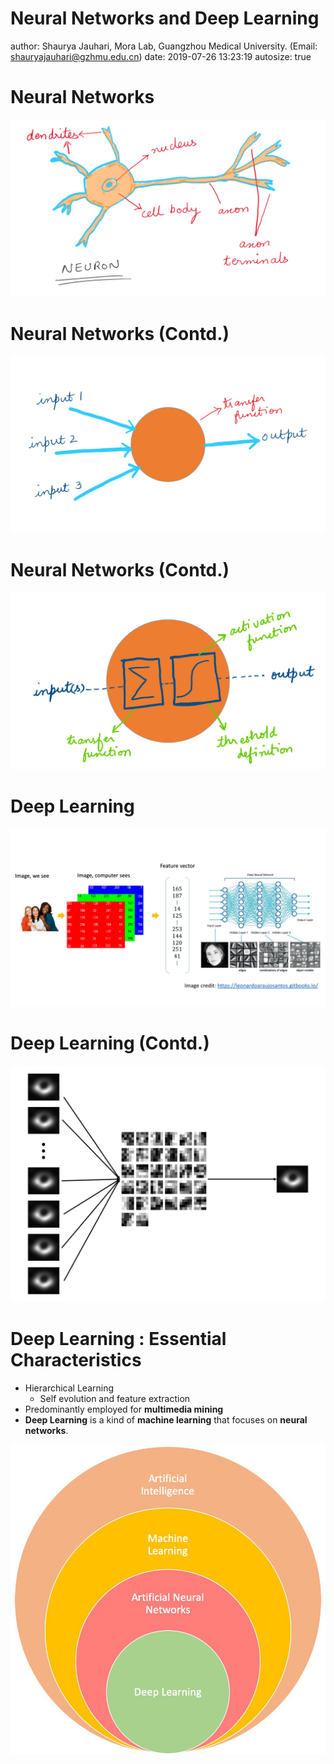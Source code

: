 
Neural Networks and Deep Learning
========================================================
author: Shaurya Jauhari, Mora Lab, Guangzhou Medical University. (Email: shauryajauhari@gzhmu.edu.cn)
date: 2019-07-26 13:23:19
autosize: true

Neural Networks
========================================================

![](./props/Slide1.JPG)

Neural Networks (Contd.)
========================================================

![](./props/Slide2.JPG)

Neural Networks (Contd.)
========================================================

![](./props/Slide3.JPG)

Deep Learning
========================================================

![](./props/Theme_Workflow.jpg)

Deep Learning (Contd.)
========================================================

![](./props/black_hole_elucidation.jpg)

Deep Learning : Essential Characteristics
========================================================

- Hierarchical Learning
    - Self evolution and feature extraction  
- Predominantly employed for **multimedia mining**  
- **Deep Learning** is a kind of **machine learning** that focuses on **neural networks**.

<p float="center">
<img src="./props/Deep_Learning_Hierarchy.jpg" width="700" />
</p>
